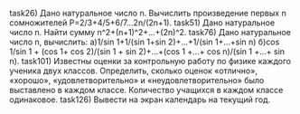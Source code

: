 task26) Дано натуральное число n. Вычислить произведение первых n сомножителей P=2/3+4/5+6/7...2n/(2n+1).
task51) Дано натуральное число n. Найти сумму n^2+(n+1)^2+...+(2n)^2.
task76) Дано натуральное число n, вычислить: a)1/sin 1+1/(sin 1+sin 2)+...+1/(sin 1+...+sin n) б)cos 1/sin 1 + (cos 1+ cos 2)/(sin 1 + sin 2)+...+(cos 1 +...+ cos n)/(sin 1 +...+ sin n).
task101) Известны оценки за контрольную работу по физике каждого ученика двух классов. Определить, сколько оценок «отлично», «хорошо», «удовлетворительно» и «неудовлетворительно» было выставлено в каждом классе. Количество учащихся в каждом классе одинаковое.
task126) Вывести на экран календарь на текущий год.
